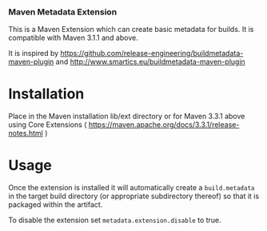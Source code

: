 ### Maven Metadata Extension

This is a Maven Extension which can create basic metadata for builds. It is compatible with Maven 3.1.1 and above.

It is inspired by https://github.com/release-engineering/buildmetadata-maven-plugin and http://www.smartics.eu/buildmetadata-maven-plugin

# Installation
Place in the Maven installation lib/ext directory or for Maven 3.3.1 above using Core Extensions ( https://maven.apache.org/docs/3.3.1/release-notes.html )

# Usage
Once the extension is installed it will automatically create a `build.metadata` in the target build directory (or appropriate subdirectory thereof) so that it is packaged within the artifact.

To disable the extension set `metadata.extension.disable` to true.
